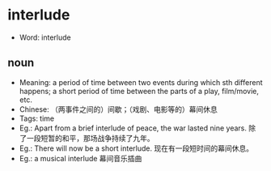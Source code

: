 # interlude

- Word: interlude

## noun

- Meaning: a period of time between two events during which sth different happens; a short period of time between the parts of a play, film/movie, etc.
- Chinese: （两事件之间的）间歇；（戏剧、电影等的）幕间休息
- Tags: time
- Eg.: Apart from a brief interlude of peace, the war lasted nine years. 除了一段短暂的和平，那场战争持续了九年。
- Eg.: There will now be a short interlude. 现在有一段短时间的幕间休息。
- Eg.: a musical interlude 幕间音乐插曲

